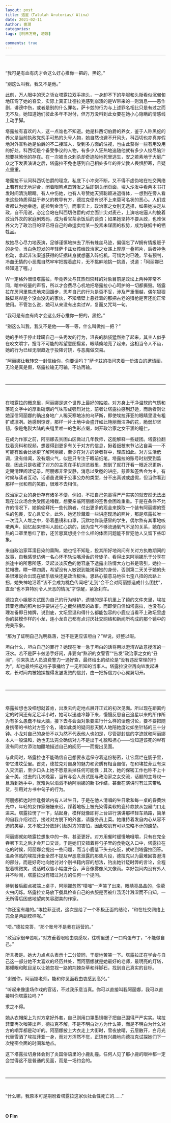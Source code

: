 ```yaml
---
layout: post
title: 追星（Talulah Arutorias/ Alina）
date: 2021-02-11
Author: 壹澗
categories: 
tags: [明日方舟, 塔娜]

comments: true
--- 
```


***

<br/>

“我可是有血有肉才会这么好心推你一把的，黑蛇。”

“别这么叫我，我又不是他。”

此刻，万人眼中的天之骄女塔露拉双手抱头，一身卸不下的华服和头衔看似沉甸甸地压弯了她的脊梁，实际上真正让德拉克感到崩溃的是W带来的一则消息——恶作剧，诽谤中伤，或者是别的什么罪名，萨卡兹的行为与上述罪名相比只是有过之而无不及。她知道她们彼此多年不对付，但万万没料到此女要在她小心隐瞒的情感线上动手脚。

塔露拉有喜欢的人，这一点谁也不知道。她是科西切伯爵的养女，鉴于人称黑蛇的养父是当前执政党炙手可热的头号人物，她自然也避不开风头，科西切也亦真亦假地对外宣称她是伯爵的不二接班人，受到多方面的注视，也由此获得一些有用没用的好处。科西切是个备受争议的人物，有多少人狂热地追随他就有多少人绞尽脑汁想要抹煞他的存在。在一次被当众刺杀却奇迹般地死里逃生，安之若素地于大庭广众之下发表演讲之后，塔露拉不免也感到自己相处多年的养父教人畏惧胆寒，且疑点重重。

塔露拉不认同科西切伯爵的理念，私底下小冲突不断，又不得不虚伪地在社交网络上若有似无地迎合，闭着眼睛点击转发之后即刻关闭页面，埋入沙发中看两本书打发时间清洗眼睛。有人中伤她，也有人夸赞她天资聪颖进退得体，一想到在旁人看来这些特质得益于养父的教导有方，德拉克便有说不上来莫可名状的恶心。人们或者都认为她幸运，能捡到金汤勺，而事实上，政治家之女别无选择，如果她决定从政，自不用说，必定会站在科西切伯爵的对立面针尖对麦芒，上演咄咄逼人的披着政治外衣的家庭剧戏码，成为看官茶余饭后的谈资；如果她坚持不要从政，也难保养父为了政治目的早已将自己的命运卖给某一股素未谋面的权势，成为联姻中的牺牲品。

故她尽心尽力地表演，足够谨慎地抹去了所有蛛丝马迹，偏偏忘了W拥有情报贩子的身份。当白色短发的年轻萨卡兹女孩给政治家之女递上厚厚一叠照片，后者神色松动，拿起非法渠道获得的证据转身就想塞入碎纸机，可惜为时已晚。早有预判，冷血无情的小恶魔自然牢牢把握着底片，无不挑衅地挑一挑眉，说道：「阿丽娜已经知道了喔。」

W一定格外憎恨塔露拉，毕竟养父与其热烈崇拜的对象目前是政坛上两种非常不同，暗中较量的声音，所以才会费尽心机地把塔露拉小心呵护的一切都撕毁。塔露拉在房间里焦虑地来回踱步，思考自己的行为是否不妥，涉及严重僭越，偶尔狠狠跺脚骂W是个没血没肉的家伙，不知墙壁上悬挂着的那把古老的猎枪是否还能正常使用。不管怎么说，她可从来没有出卖过W，复而又咒骂一句。

“我可是有血有肉才会这么好心推你一把的，黑蛇。”

“别这么叫我，我又不是他——等一等，什么叫做推一把？”

她的手终于停止蹂躏自己一头秀发的行为，沮丧的脑袋猛然抬了起来，其主人似乎在咬文嚼字，搜寻不可能的希望意图攥紧，眼睛倏地亮了起来。这相当令人不齿，她的行为已经无限趋近于投降讨饶，与恶魔做交易。

“阿丽娜让我转交一封信给你，你要读吗？”萨卡兹的指间夹着一份洁白的邀请函，无论是真是假，塔露拉输无可输，不妨再输。

<br/>

***

<br/>

在塔露拉的概念里，阿丽娜是这个世界上最好的姑娘。对方身上干净温软的气质和落笔文字中的厚重硝烟的气味形成强烈对比，前者让塔露拉感到舒适，而后者则让她深信阿丽娜的确出身地广人稀天寒地冻的乌萨斯，即使埃拉菲亚的眼睛里没有粗犷或凛冽。她感到惊讶，那样一片土地中会盛开如此艳丽而洁净的花，脆弱却坚韧，像是龟裂大陆的夹缝里唯一的色彩点缀，刺开政治家之女干涸的瞳仁。

在成为作家之前，阿丽娜去贫困山区做过几年教师，这能解释一些疑团。塔露拉翻找着资料和视频，想要得到更多有关于对方的信息，揪着细枝末节沾沾自喜——不可能有谁会比她更了解阿丽娜，至少在对方的读者群中，理应如此。对方生活低调，没有绯闻，没有烟火气，似是只专注于眼前纸笔。塔露拉的账号时刻受到监视，因此只是收藏了对方的主页在手机浏览器里，想到了就打开看一眼近况更新，定期清理阅读记录。阿丽娜非常安静，消息以受邀的讲座，慈善和签售会为主，有时候与读者互动，话语虽说属于公事公办的类型，分不出真诚或虚假，但当你看到那样一张和煦的笑脸，很难不去相信。

政治家之女的身份存有诸多不便，例如，不把自己包裹得严严实实的就安然无法出现在公众场合免受围追堵截，想要亲临阿丽娜的签售会困难重重。于是在条件不允许的情况下，她偷偷拜托一些代购者，付出更多的现金来换取一个装有阿丽娜的签名的包裹，安心且安全。此外，她还珍藏着一些讲座现场的照片，那是塔露拉唯一一次混入人堆之中，带着墨镜和口罩，沉默地佯装感冒的学生，偶尔煞有其事地咳嗽两声。回忆起来怪叫人脸红心跳的，因为空气不够流通氧气不足的关系，她在闷热的口罩里憋红了脸，还苦思冥想提个什么样的体面问题能不冒犯他人又留下些印象。

来自政治家耳濡目染的熏陶，她也恬不知耻，投其所好地询问有关对方执教期间的故事，自我感觉仿佛一名心怀不轨油嘴滑舌的登徒子。看得出来阿丽娜乐于分享在旅途中的所思所感，泛起淡淡灰色的倦容底下透露出热情大方也甚是吸引，她拉一拉帽檐，瞟一瞟四周，希望没有人敏锐到能揭穿她的身份，否则第二天关于她的头条很难说会出现在娱乐版块还是政治板块。思路心猿意马地往七歪八扭的岔路上拐，她失神地沿着“该不会成为桃色传闻吧”走到“会不会对阿丽娜造成什么困扰”，直至“也不算特别令人厌恶的情况”才惊醒，紧急刹车。

德拉克小姐屡次试图为自己的行为辩护，遗憾的是手机里上了锁的文件夹里，埃拉菲亚老师的照片似乎要讲述与之截然相反的故事。而即使自信如塔露拉，也没有心理准备即日摊牌，说到底，文坛里温和得什么都能包容的小鹿应当看不上政坛里虚伪的装模作样的小龙，连小龙自己都有点讨厌社交网络和新闻所构成的那个镜中的完美形象。

“那为了证明自己光明磊落，岂不是更应该坦白？”W说，好整以暇。

坦白什么，坦白自己的罪行？她现在唯一急于坦白的话将用以澄清W故意搅浑的一汪水。若不是萨卡兹游手好闲，非要向“熟识的女警官”“告发”政治家之女的“丑闻”，引来执法人员浪费警力一通好查，最终给出的结论是“没有违反常理的行为”，却也最终把这档子事捅给了一无所知的当事人。塔露拉没空再向W发起进攻，长时间内被她揉捏得发皱发烫的信封，由一把拆信刀小心翼翼切开。

<br/>

***

<br/>

塔露拉想也没细想就首肯，出发去约定地点展开正式的初次见面。所以现在距离约定的时间还有足足半小时，她可以迅速冷静下来，慢慢反思自己追星以来的所作所为有多么愚蠢不经大脑，接下去与会面对象要进行什么样的话题讨论，要不要把随身携带的书给对方签个名，诸如此类的疑问悲天悯人地陪她度过如坐针毡的三十分钟。小龙对自己的身份不以为然不代表他人也如是，尽管那封信的字迹就和阿丽娜本人一般温和，她也无法完全确信对方不是出于礼貌和担心——谁知道该死的W有没有同对方添油加醋地描述自己的阅历——而提出见面。

与此同时，塔露拉也不能确信自己想要永远保守着这份秘密，让它腐烂在肠子里，带它进坟茔里。首先，德拉克对自身的魅力和资质有相当自信，在和埃拉菲亚有深入交流前，至少口头上她不愿意丢掉任何可能性；其次，她的保密工作也称不上十全十美，过去的几次晚宴，当有与会人员试图与政治家之女交流，话题的主导权一旦落到她手中，就难免以滔滔不绝阿丽娜的新书作结，甚至在演讲时有过夹带私货，引用对方书中句子的行为。

阿丽娜抵达时恰逢餐馆内有人过生日，于是在他人清唱的生日歌和每一桌的昏黄烛光中，年轻的女作家姗姗来迟，踩着地板上被光染得柔软的瓷砖款款从包厢门口走进来。塔露拉愣了一下，站起身，模样就像即将上台进行演讲那样轻车熟路，简单的自我介绍过后，接过对方脱下的外套，请服务员上菜。她维持着发自内心从容不迫的笑容，又不敢过分放肆引起对方的害怕，因此咬肌有可以忽略不计的酸楚。

阿丽娜就如塔露拉想象中的一样，甚至更好。对方用餐时缓慢地咀嚼，只有在完全吞咽下去之后才会开口交谈，于是她们交错着将勺子里的食物送入口中，塔露拉在吃的时候，阿丽娜会提出一些问题，而当小鹿低下头去吃饭，就轮到塔露拉回答。温柔体贴的埃拉菲亚全然不提及W恶意泄露的那些片段，德拉克以为最难回答澄清的部分，而是好奇地向她讨对个别书籍内容的想法，钓出她针砭时弊的言论，全程抿着嘴微笑，说话时双唇小幅度开合，声音像雾像风又像雨。幸好包间内没有外人并不吵闹，塔露拉没有错过对方的任何一个提问。

待到餐后甜点被端上桌子，阿丽娜忽然“噗嗤”一声笑了出来，眼睛亮晶晶的，像萤火虫闪烁。塔露拉立马放下餐具检查自己的衣服是否被红汤汤汁溅湿而不自知，一无所得后困惑地望向笑容甜美的作家。

“你还蛮有趣的。”埃拉菲亚说，这次是给了一个积极正面的结论，“和在社交网络上完全是两副模样呢。”

“唔。”德拉克答，“那个账号不是我在运营的。”

“政治家很辛苦呢。”对方垂着眼睑由衷感叹，往嘴里送了一口鸡蛋布丁，“不能做自己。”

所言极是。她大力点点头表示十二分赞同，干瘪地苦笑一下。塔露拉正在学会与自己这一部分她不太喜欢的经历共处，而阿丽娜就是她最好的老师，最明亮的灯塔，那耀眼和眩目足以让她忽视一路的荆棘杂草和绊脚石，找到自己真实的目标。

“谢谢你，阿丽娜老师。能和你见面我由衷感到高兴。”

“听起来像逢场作戏的官话，不过我乐意当真。你可以直接叫我阿丽娜，我可以直接叫你塔露拉吗？”

求之不得。

她从衣帽架上为对方拿好外套，自己则用口罩墨镜帽子把自己围得严严实实。埃拉菲亚再次嗤笑出声，德拉克不解，不是不明白对方为什么笑，而是不明白为什么对方的嘲弄都是动听的。阿丽娜披上大衣走上大街时，雪夜放晴，云层散开，白月光代替雪洒了埃拉菲亚一身，而对方浑然不觉，正饶有兴趣地向德拉克试探她们下一次秘密会面的时间和地点。

这下塔露拉切身体会到了炎国俗语里的小鹿乱撞。任何人见了那小鹿的眼神都一定会觉得这不是普通的见面，而是一场约会的。

<br/>

***

<br/>

“什么嘛，我原本可是期盼着塔露拉这家伙社会性死亡的……”

<br/>

**O Fim**